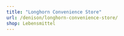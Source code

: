 ```yaml
---
title: "Longhorn Convenience Store"
url: /denison/longhorn-convenience-store/
shop: Lebensmittel
---
```

